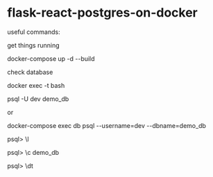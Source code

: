# flask-react-postgres-on-docker

useful commands:

get things running

docker-compose up -d --build


check database

docker exec -t <id> bash

psql -U dev demo_db
  
or
  
docker-compose exec db psql --username=dev --dbname=demo_db

psql> \l
  
psql> \c demo_db
  
psql> \dt
